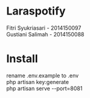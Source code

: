 # Laraspotify
Fitri Syukriasari - 2014150097 <br>
Gustiani Salimah - 2014150088
# Install
rename .env.example to .env <br>
php artisan key:generate <br>
php artisan serve --port=8081

